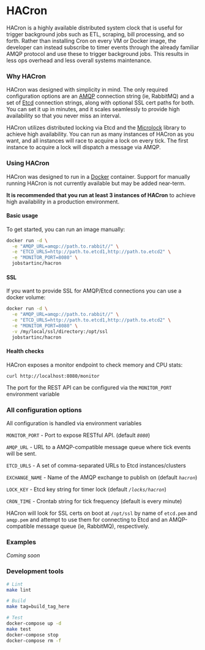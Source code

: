 # HACron
HACron is a highly available distributed system clock that is useful for trigger background jobs such as ETL, scraping, bill processing, and so forth.  Rather than installing Cron on every VM or Docker image, the developer can instead subscribe to timer events through the already familiar AMQP protocol and use these to trigger background jobs.  This results in less ops overhead and less overall systems maintenance.

### Why HACron

HACron was designed with simplicity in mind.  The only required configuration options are an [AMQP](https://www.amqp.org/) connection string (ie, RabbitMQ) and a set of [Etcd](https://github.com/coreos/etcd) connection strings, along with optional SSL cert paths for both. You can set it up in minutes, and it scales seamlessly to provide high availability so that you never miss an interval.

HACron utilizes distributed locking via Etcd and the [Microlock](https://github.com/Jobstart/microlock) library to achieve high availability.  You can run as many instances of HACron as you want, and all instances will race to acquire a lock on every tick.  The first instance to acquire a lock will dispatch a message via AMQP.

### Using HACron

HACron was designed to run in a [Docker](https://github.com/docker/docker) container.  Support for manually running HACron is not currently available but may be added near-term.

**It is recommended that you run at least 3 instances of HACron** to achieve high availability in a production environment.

#### Basic usage
To get started, you can run an image manually:

```bash
docker run -d \
  -e "AMQP_URL=amqp://path.to.rabbit//" \
  -e "ETCD_URLS=http://path.to.etcd1,http://path.to.etcd2" \
  -e "MONITOR_PORT=8080" \
  jobstartinc/hacron
```

#### SSL
If you want to provide SSL for AMQP/Etcd connections you can use a docker volume:
```bash
docker run -d \
  -e "AMQP_URL=amqp://path.to.rabbit//" \
  -e "ETCD_URLS=http://path.to.etcd1,http://path.to.etcd2" \
  -e "MONITOR_PORT=8080" \
  -v /my/local/ssl/directory:/opt/ssl
  jobstartinc/hacron
```

#### Health checks

HACron exposes a monitor endpoint to check memory and CPU stats:

```curl
curl http://localhost:8080/monitor
```

The port for the REST API can be configured via the `MONITOR_PORT` environment variable

### All configuration options

All configuration is handled via environment variables

`MONITOR_PORT` - Port to expose RESTful API.  (default *`8080`*)

`AMQP_URL` - URL to a AMQP-compatible message queue where tick events will be sent.

`ETCD_URLS` - A set of comma-separated URLs to Etcd instances/clusters

`EXCHANGE_NAME` - Name of the AMQP exchange to publish on (default *`hacron`*)

`LOCK_KEY` - Etcd key string for timer lock (default *`/locks/hacron`*)

`CRON_TIME` - Crontab string for tick frequency (default is every minute)

HACron will look for SSL certs on boot at `/opt/ssl` by name of `etcd.pem` and `amqp.pem` and attempt to use them for connecting to Etcd and an AMQP-compatible message queue (ie, RabbitMQ), respectively.


### Examples

*Coming soon*

### Development tools

```bash
# Lint
make lint

# Build
make tag=build_tag_here

# Test
docker-compose up -d
make test
docker-compose stop
docker-compose rm -f
```
